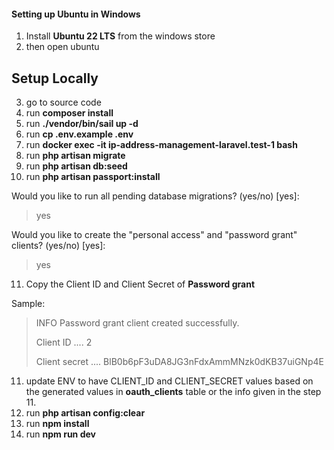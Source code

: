 
#### Setting up Ubuntu in Windows

1. Install **Ubuntu 22 LTS** from the windows store
2. then open ubuntu

## Setup Locally 

3. go to source code
4. run **composer install**
5. run **./vendor/bin/sail up -d**
6. run **cp .env.example .env**
7. run **docker exec -it ip-address-management-laravel.test-1 bash**
8. run **php artisan migrate**
9. run **php artisan db:seed**
10. run **php artisan passport:install**


Would you like to run all pending database migrations? (yes/no) [yes]:
> yes

Would you like to create the "personal access" and "password grant" clients? (yes/no) [yes]:
> yes

11. Copy the Client ID and Client Secret of **Password grant** 

Sample:
>INFO  Password grant client created successfully.
> 
>Client ID .... 2
> 
>Client secret .... BlB0b6pF3uDA8JG3nFdxAmmMNzk0dKB37uiGNp4E


11. update ENV to have CLIENT_ID and CLIENT_SECRET values based on the generated values in **oauth_clients** table or the info given in the step 11.
12. run **php artisan config:clear**
13. run **npm install**
14. run **npm run dev**

